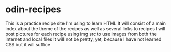 # odin-recipes
This is a practice recipe site I'm using to learn HTML 
It will consist of a main index about the theme of the recipes as well as several links to recipes
I will post pictures for each recipe using img src to use images from both the internet and local files
It will not be pretty, yet, because I have not learned CSS but it will suffice
